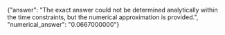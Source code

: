 {"answer": "The exact answer could not be determined analytically within the time constraints, but the numerical approximation is provided.", "numerical_answer": "0.0667000000"}